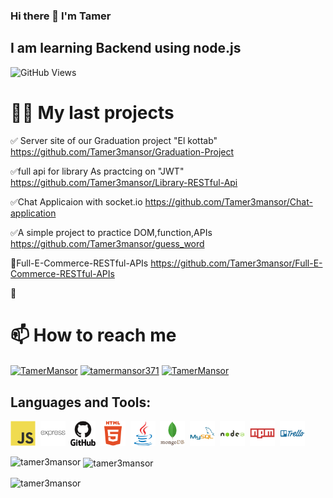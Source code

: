 ### Hi there 👋 I'm Tamer
## I am learning Backend using node.js

![GitHub Views](https://komarev.com/ghpvc/?username=Tamer3mansor)
    
# 👨‍💻 My last projects

<pr>

✅ Server site of our Graduation project "El kottab" https://github.com/Tamer3mansor/Graduation-Project

✅full api for library As practcing  on "JWT"        https://github.com/Tamer3mansor/Library-RESTful-Api

✅Chat Applicaion with socket.io                     https://github.com/Tamer3mansor/Chat-application

✅A simple project to practice DOM,function,APIs     https://github.com/Tamer3mansor/guess_word

🚧Full-E-Commerce-RESTful-APIs  https://github.com/Tamer3mansor/Full-E-Commerce-RESTful-APIs

🚧 

# 📫 How to reach me 

<a href="https://www.hackerrank.com/tamermansor371" target="blank"><img align="center" src="https://raw.githubusercontent.com/rahuldkjain/github-profile-readme-generator/master/src/images/icons/Social/hackerrank.svg" alt="TamerMansor" height="30" width="40" /></a>
<a href="https://leetcode.com/tamermansor371/" target="blank"><img align="center" src="https://raw.githubusercontent.com/rahuldkjain/github-profile-readme-generator/master/src/images/icons/Social/leet-code.svg" alt="tamermansor371" height="30" width="40" /></a>
<a href="https://www.linkedin.com/in/tamer-mansor-05b713258/" target="blank"><img align="center" src="https://raw.githubusercontent.com/rahuldkjain/github-profile-readme-generator/master/src/images/icons/Social/linked-in-alt.svg" alt="TamerMansor" height="30" width="40" /></a>
</p>

    
## Languages and Tools:
<div>
 <img src="https://github.com/devicons/devicon/blob/master/icons/javascript/javascript-original.svg" title="Java" alt="Java" width="40" height="40"/>&nbsp;
  <img src="https://github.com/devicons/devicon/blob/master/icons/express/express-original-wordmark.svg" title="Java" alt="Java" width="40" height="40"/>&nbsp;
   <img src="https://github.com/devicons/devicon/blob/master/icons/github/github-original-wordmark.svg" title="Java" alt="Java" width="40" height="40"/>&nbsp;
    <img src="https://github.com/devicons/devicon/blob/master/icons/html5/html5-plain-wordmark.svg" title="Java" alt="Java" width="40" height="40"/>&nbsp;
    <img src="https://github.com/devicons/devicon/blob/master/icons/java/java-original.svg" title="Java" alt="Java" width="40" height="40"/>&nbsp;
     <img src="https://github.com/devicons/devicon/blob/master/icons/mongodb/mongodb-original-wordmark.svg" title="Java" alt="Java" width="40" height="40"/>&nbsp;
      <img src="https://github.com/devicons/devicon/blob/master/icons/mysql/mysql-original-wordmark.svg" title="Java" alt="Java" width="40" height="40"/>&nbsp;
       <img src="https://github.com/devicons/devicon/blob/master/icons/nodejs/nodejs-original-wordmark.svg" title="Java" alt="Java" width="40" height="40"/>&nbsp;
        <img src="https://github.com/devicons/devicon/blob/master/icons/npm/npm-original-wordmark.svg" title="Java" alt="Java" width="40" height="40"/>&nbsp;
          <img src="https://github.com/devicons/devicon/blob/master/icons/trello/trello-plain-wordmark.svg" title="Java" alt="Java" width="40" height="40"/>&nbsp;
</div>

<div>
    
<p><img align="left" src="https://github-readme-stats-sigma-five.vercel.app/api/top-langs?username=tamer3mansor&show_icons=true&locale=en&layout=compact" alt="tamer3mansor"/></p>

<p>&nbsp;<img align="center" src="https://github-readme-stats-sigma-five.vercel.app/api?username=tamer3mansor&show_icons=true&locale=en" alt="tamer3mansor" /></p>

<p><img align="center" src="https://github-readme-streak-stats.herokuapp.com/?user=tamer3mansor&" alt="tamer3mansor" /></p>
    </div> 

<!--
**Tamer3mansor/Tamer3mansor** is a ✨ _special_ ✨ repository because its `README.md` (this file) appears on your GitHub profile..
-->

